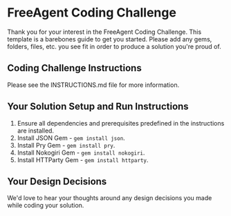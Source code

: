 # FreeAgent Coding Challenge

Thank you for your interest in the FreeAgent Coding Challenge.  This template is a barebones guide to get you started.  Please add any gems, folders, files, etc. you see fit in order to produce a solution you're proud of.

## Coding Challenge Instructions

Please see the INSTRUCTIONS.md file for more information.

## Your Solution Setup and Run Instructions

1. Ensure all dependencies and prerequisites predefined in the instructions are installed.
2. Install JSON Gem - `gem install json`.
3. Install Pry Gem - `gem install pry`.
4. Install Nokogiri Gem - `gem install nokogiri`.
5. Install HTTParty Gem - `gem install httparty`.

## Your Design Decisions

We'd love to hear your thoughts around any design decisions you made while coding your solution.
